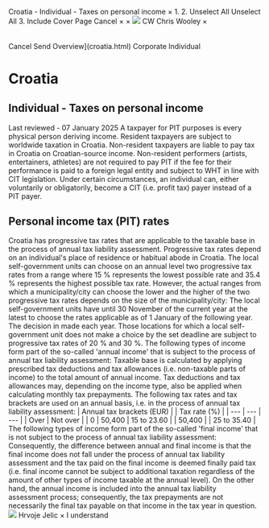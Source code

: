 Croatia - Individual - Taxes on personal income
×
1.
2.
Unselect All
Unselect All
3.
Include Cover Page
Cancel
×
×
![](-/media/world-wide-tax-summaries/attachments/global---chris-wooley.ashx%3Frev=ac5e5f3223b34096b1afc2a6009c7320&revision=ac5e5f32-23b3-4096-b1af-c2a6009c7320&hash=859B7ADC84DC2CBEC9760E9E6EE7DE6D0A8BFCDF)
CW
Chris Wooley
×
######
Cancel
Send
Overview](croatia.html)
Corporate
Individual
# Croatia
## Individual - Taxes on personal income
Last reviewed - 07 January 2025
A taxpayer for PIT purposes is every physical person deriving income.
Resident taxpayers are subject to worldwide taxation in Croatia. Non-resident taxpayers are liable to pay tax in Croatia on Croatian-source income. Non-resident performers (artists, entertainers, athletes) are not required to pay PIT if the fee for their performance is paid to a foreign legal entity and subject to WHT in line with CIT legislation.
Under certain circumstances, an individual can, either voluntarily or obligatorily, become a CIT (i.e. profit tax) payer instead of a PIT payer.
## Personal income tax (PIT) rates
Croatia has progressive tax rates that are applicable to the taxable base in the process of annual tax liability assessment. Progressive tax rates depend on an individual's place of residence or habitual abode in Croatia.
The local self-government units can choose on an annual level two progressive tax rates from a range where 15 % represents the lowest possible rate and 35.4 % represents the highest possible tax rate. However, the actual ranges from which a municipality/city can choose the lower and the higher of the two progressive tax rates depends on the size of the municipality/city:
The local self-government units have until 30 November of the current year at the latest to choose the rates applicable as of 1 January of the following year. The decision in made each year. Those locations for which a local self-government unit does not make a choice by the set deadline are subject to progressive tax rates of 20 % and 30 %.
The following types of income form part of the so-called 'annual income' that is subject to the process of annual tax liability assessment:
Taxable base is calculated by applying prescribed tax deductions and tax allowances (i.e. non-taxable parts of income) to the total amount of annual income.
Tax deductions and tax allowances may, depending on the income type, also be applied when calculating monthly tax prepayments. The following tax rates and tax brackets are used on an annual basis, i.e. in the process of annual tax liability assessment:
| Annual tax brackets (EUR) | | Tax rate (%) |
| --- | --- | --- |
| Over | Not over |
| 0 | 50,400 | 15 to 23.60 |
| 50,400 |  | 25 to 35.40 |
The following types of income form part of the so-called 'final income' that is not subject to the process of annual tax liability assessment:
Consequently, the difference between annual and final income is that the final income does not fall under the process of annual tax liability assessment and the tax paid on the final income is deemed finally paid tax (i.e. final income cannot be subject to additional taxation regardless of the amount of other types of income taxable at the annual level). On the other hand, the annual income is included into the annual tax liability assessment process; consequently, the tax prepayments are not necessarily the final tax payable on that income in the tax year in question.
![](-/media/world-wide-tax-summaries/attachments/croatia---hrvoje_jelic.ashx%3Frev=4b50ae68ce5d49a9931477e34064b112&revision=4b50ae68-ce5d-49a9-9314-77e34064b112&hash=A3F88026C4504B14AD08E503FB9D07151D06FA2A)
Hrvoje Jelic
×
I understand
